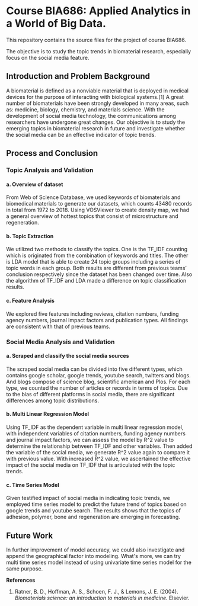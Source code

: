 # Course BIA686: Applied Analytics in a World of Big Data.

This repository contains the source files for the project of course BIA686.

The objective is to study the topic trends in biomaterial research, especially focus on the social media feature.

## Introduction and Problem Background

A biomaterial is defined as a nonviable material that is deployed in medical devices for the purpose of interacting with biological systems.[1] A great number of biomaterials have been strongly developed in many areas, such as: medicine, biology, chemistry, and materials science. With the development of social media technology, the communications among researchers have undergone great changes. Our objective is to study the emerging topics in biomaterial research in future and investigate whether the social media can be an effective indicator of topic trends.

## Process and Conclusion
### Topic Analysis and Validation
#### a. Overview of dataset
From Web of Science Database, we used keywords of biomaterials and biomedical materials   to generate our datasets, which counts 43480 records in total from 1972 to 2018. Using VOSViewer to create density map, we had a general overview of hottest topics that consist of microstructure and regeneration.
#### b. Topic Extraction 
We utilized two methods to classify the topics. One is the TF_IDF counting which is originated from the combination of keywords and titles. The other is LDA model that is able to create 24 topic groups including a series of topic words in each group. Both results are different from previous teams’ conclusion respectively since the dataset has been changed over time. Also the algorithm of TF_IDF and LDA made a difference on topic classification results.
#### c. Feature Analysis
We explored five features including reviews, citation numbers, funding agency numbers, journal impact factors and publication types. All findings are consistent with that of previous teams.
### Social Media Analysis and Validation
#### a. Scraped and classify the social media sources
The scraped social media can be divided into five different types, which contains google scholar, google trends, youtube search, twitters and blogs. And blogs compose of science blog, scientific american and Plos. For each type, we counted the number of articles or records in terms of topics. Due to the bias of different platforms in social media, there are significant differences among topic distributions.
#### b. Multi Linear Regression Model
Using TF_IDF as the dependent variable in multi linear regression model, with independent variables of citation numbers, funding agency numbers and journal impact factors, we can assess the model by R^2 value to determine the relationship between TF_IDF and other variables. Then added the variable of the social media, we generate R^2 value again to compare it with previous value. With increased R^2 value, we ascertained the effective impact of the social media on TF_IDF that is articulated with the topic trends.
#### c. Time Series Model
Given testified impact of social media in indicating topic trends, we employed time series model to predict the future trend of topics based on google trends and youtube search. The results shows that the topics of adhesion, polymer, bone and regeneration are emerging in forecasting.
## Future Work 
In further improvement of model accuracy, we could also investigate and append the geographical factor into modeling. What's more, we can try multi time series model instead of using univariate time series model for the same purpose.

**References**
1. Ratner, B. D., Hoffman, A. S., Schoen, F. J., & Lemons, J. E. (2004). *Biomaterials science: an introduction to materials in medicine.* Elsevier.
